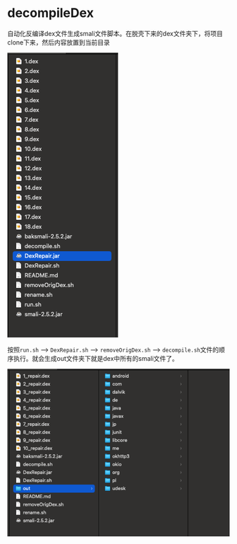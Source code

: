 # decompileDex
自动化反编译dex文件生成smali文件脚本。在脱壳下来的dex文件夹下，将项目clone下来，然后内容放置到当前目录

 ![image-20231114174133751](./README.assets/image-20231114174133751.png)

按照`run.sh` --> `DexRepair.sh` --> `removeOrigDex.sh` --> `decompile.sh`文件的顺序执行。就会生成out文件夹下就是dex中所有的smali文件了。

 ![image-20231114174548212](./README.assets/image-20231114174548212.png)

